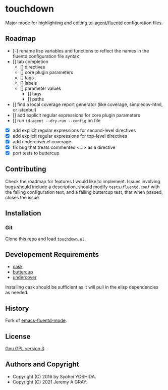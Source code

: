 # touchdown

Major mode for highlighting and editing
[td-agent/fluentd](http://www.fluentd.org/) configuration files.

## Roadmap

- [-] rename lisp variables and functions to reflect the names in the
  fluentd configuration file syntax
- [] tab completion
  - [] directives
  - [] core plugin parameters
  - [] tags
  - [] labels
  - [] parameter values
    - [] tags
	- [] paths
- [] find a local coverage report generator (like coverage,
  simplecov-html, or istanbul)
- [] add explicit regular expressions for core plugin parameters
- [] run `td-agent --dry-run --config` on file
- [x] add explicit regular expressions for second-level directives
- [x] add explicit regular expressions for top-level directives
- [x] add undercover.el coverage
- [x] fix bug that treats commented <...> as a directive
- [x] port tests to buttercup

## Contributing

Check the roadmap for features I would like to implement.  Issues
involving bugs should include a description, should modify
`tests/fluentd.conf` with the failing configuration text, and a
failing buttercup test, that when passed, closes the issue.

## Installation

### Git

Clone this [repo](https://github.com/jeremyagray/touchdown) and load
[`touchdown.el`](touchdown.el).

## Developement Requirements

- [cask](https://github.com/cask/cask)
- [buttercup](https://github.com/jorgenschaefer/emacs-buttercup)
- [undercover](https://github.com/undercover-el/undercover.el)

Installing cask should be sufficient as it will pull in the elisp
dependencies as needed.

## History

Fork of [emacs-fluentd-mode](https://github.com/syohex/emacs-fluentd-mode).

## License

[Gnu GPL version 3](LICENSE.md).

## Authors and Copyright

- Copyright (C) 2016 by Syohei YOSHIDA.
- Copyright (C) 2021 Jeremy A GRAY.
